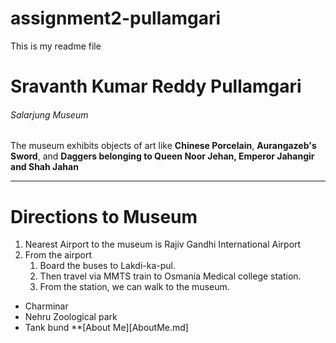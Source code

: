 # assignment2-pullamgari
This is my readme file
# Sravanth Kumar Reddy Pullamgari
###### Salarjung Museum
The museum exhibits objects of art like **Chinese Porcelain**, **Aurangazeb's Sword**, and **Daggers belonging to Queen Noor Jehan, Emperor Jahangir and Shah Jahan**
***
# Directions to Museum
1. Nearest Airport to the museum is Rajiv Gandhi International Airport
2. From the airport
    1. Board the buses to Lakdi-ka-pul.
    2. Then travel via MMTS train to Osmania Medical college station.
    3. From the station, we can walk to the museum.
* Charminar
* Nehru Zoological park
* Tank bund
**[About Me][AboutMe.md]
